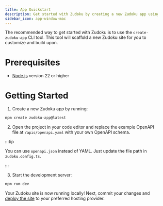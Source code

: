 ```yaml
---
title: App Quickstart
description: Get started with Zudoku by creating a new Zudoku app using the `create-zudoku-app` tool.
sidebar_icon: app-window-mac
---
```


The recommended way to get started with Zudoku is to use the `create-zudoku-app` CLI tool. This tool will scaffold a new Zudoku site for you to customize and build upon.

# Prerequisites

- [Node.js](https://nodejs.org/) version 22 or higher

# Getting Started

1. Create a new Zudoku app by running:

```bash
npm create zudoku-app@latest
```

2. Open the project in your code editor and replace the example OpenAPI file at `/apis/openapi.yaml` with your own OpenAPI schema.

:::tip

You can use `openapi.json` instead of YAML. Just update the file path in `zudoku.config.ts`.

:::

3. Start the development server:

```bash
npm run dev
```

Your Zudoku site is now running locally! Next, commit your changes and [deploy the site](./deployment.md) to your preferred hosting provider.
